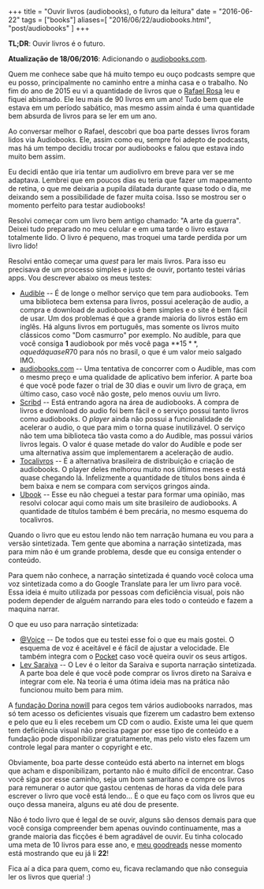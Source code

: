 +++
title = "Ouvir livros (audiobooks), o futuro da leitura"
date = "2016-06-22"
tags = ["books"]
aliases=[
  "2016/06/22/audiobooks.html",
  "post/audiobooks"
]
+++

**TL;DR**: Ouvir livros é o futuro.

**Atualização de 18/06/2016**: Adicionando o [audiobooks.com](https://www.audiobooks.com/).

Quem me conhece sabe que há muito tempo eu ouço podcasts sempre que eu
posso, principalmente no caminho entre a minha casa e o trabalho. No
fim do ano de 2015 eu vi a quantidade de livros que o
[Rafael Rosa](https://twitter.com/rafaelrosafu) leu e fiquei
abismado. Ele leu mais de 90 livros em um ano! Tudo bem que ele estava
em um período sabático, mas mesmo assim ainda é uma quantidade bem
absurda de livros para se ler em um ano.

Ao conversar melhor o Rafael, descobri que boa parte desses livros
foram lidos via Audiobooks. Ele, assim como eu, sempre foi adepto de
podcasts, mas há um tempo decidiu trocar por audiobooks e falou que
estava indo muito bem assim.

Eu decidi então que iria tentar um audiolivro em breve para ver se me
adaptava. Lembrei que em poucos dias eu teria que fazer um mapeamento
de retina, o que me deixaria a pupila dilatada durante quase todo o
dia, me deixando sem a possibilidade de fazer muita coisa. Isso se
mostrou ser o momento perfeito para testar audiobooks!

Resolvi começar com um livro bem antigo chamado: "A arte da
guerra". Deixei tudo preparado no meu celular e em uma tarde o livro
estava totalmente lido. O livro é pequeno, mas troquei uma tarde
perdida por um livro lido!

Resolvi então começar uma _quest_ para ler mais livros. Para isso eu
precisava de um processo simples e justo de ouvir, portanto testei
várias apps. Vou descrever abaixo os meus testes:

+ [Audible](https://audible.com) -- É de longe o melhor serviço que tem para
  audiobooks. Tem uma biblioteca bem extensa para livros, possui aceleração de
  audio, a compra e download de audiobooks é bem simples e o site é bem fácil de
  usar. Um dos problemas é que a grande maioria do livros estão em inglês. Há
  alguns livros em português, mas somente os livros muito clássicos como "Dom
  casmurro" por exemplo. No audible, para que você consiga **1** audiobook por
  mês você paga **$15**, o que dá quase R$70 para nós no brasil, o que é um
  valor meio salgado IMO.
+ [audiobooks.com](https://www.audiobooks.com/) -- Uma tentativa de
  concorrer com o Audible, mas com o mesmo preço e uma qualidade de
  aplicativo bem inferior. A parte boa é que você pode fazer o trial
  de 30 dias e ouvir um livro de graça, em último caso, caso você não
  goste, pelo menos ouviu um livro.
+ [Scribd](https://scribd.com) -- Está entrando agora na área de audiobooks. A
  compra de livros e download do audio foi bem fácil e o serviço possui tanto
  livros como audiobooks. O _player_ ainda não possui a funcionalidade de
  acelerar o audio, o que para mim o torna quase inutilizável. O serviço não tem
  uma biblioteca tão vasta como a do Audible, mas possui vários livros legais. O
  valor é quase metade do valor do Audible e pode ser uma alternativa assim que
  implementarem a aceleração de audio.
+ [Tocalivros](http://tocalivros.com) -- É a alternativa brasileira de
  distribuição e criação de audiobooks. O player deles melhorou muito nos
  últimos meses e está quase chegando lá. Infelizmente a quantidade de títulos
  bons ainda é bem baixa e nem se compara com serviços gringos ainda.
+ [Ubook](http://www.ubook.com/) -- Esse eu não cheguei a testar para formar uma
  opinião, mas resolvi colocar aqui como mais um site brasileiro de
  audiobooks. A quantidade de títulos também é bem precária, no mesmo esquema do
  tocalivros.

Quando o livro que eu estou lendo não tem narração humana eu vou para a versão
sintetizada. Tem gente que abomina a narração sintetizada, mas para mim não é um
grande problema, desde que eu consiga entender o conteúdo.

Para quem não conhece, a narração sintetizada é quando você coloca uma voz
sintetizada como a do Google Translate para ler um livro para você. Essa ideia é
muito utilizada por pessoas com deficiência visual, pois não podem depender de
alguém narrando para eles todo o conteúdo e fazem a maquina narrar.

O que eu uso para narração sintetizada:

+ [@Voice](https://play.google.com/store/apps/details?id=com.hyperionics.avar)
  -- De todos que eu testei esse foi o que eu mais gostei. O esquema de voz é
  aceitável e é fácil de ajustar a velocidade. Ele também integra com o
  [Pocket](https://getpocket.com) caso você queira ouvir os seus artigos.
+ [Lev Saraiva](https://play.google.com/store/apps/details?id=br.com.livrariasaraiva.ereader.andr2&hl=pt-br)
  -- O Lev é o leitor da Saraiva e suporta narração sintetizada. A parte boa
  dele é que você pode comprar os livros direto na Saraiva e integrar com
  ele. Na teoria é uma ótima ideia mas na prática não funcionou muito bem para
  mim.

A [fundação Dorina nowill](http://www.fundacaodorina.org.br/) para cegos tem
vários audiobooks narrados, mas só tem acesso os deficientes visuais que fizerem
um cadastro bem extenso e pelo que eu li eles recebem um CD com o audio. Existe
uma lei que quem tem deficiência visual não precisa pagar por esse tipo de
conteúdo e a fundação pode disponibilizar gratuitamente, mas pelo visto eles
fazem um controle legal para manter o copyright e etc.

Obviamente, boa parte desse conteúdo está aberto na internet em blogs que acham
e disponibilizam, portanto não é muito difícil de encontrar. Caso você siga por
esse caminho, seja um bom samaritano e compre os livros para remunerar o autor
que gastou centenas de horas da vida dele para escrever o livro que você está
lendo... É o que eu faço com os livros que eu ouço dessa maneira, alguns eu até
dou de presente.

Não é todo livro que é legal de se ouvir, alguns são densos demais para que você
consiga compreender bem apenas ouvindo continuamente, mas a grande maioria das
ficções é bem agradável de ouvir. Eu tinha colocado uma meta de 10 livros para
esse ano, e [meu goodreads](https://www.goodreads.com/user/show/38970458-pothix)
nesse momento está mostrando que eu já li **22**!

Fica aí a dica para quem, como eu, ficava reclamando que não conseguia ler os
livros que queria! :)
